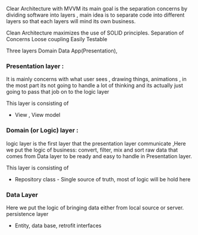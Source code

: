 Clear Architecture with MVVM
its main goal is the separation concerns by dividing software into layers , main idea is to separate code into different layers so that each layers will
mind its own business. 

Clean Architecture maximizes the use of SOLID  principles.
	Separation of Concerns 
	Loose coupling
	Easily Testable


Three layers 
Domain
Data
App(Presentation), 



### Presentation layer : 
It is mainly concerns with what user sees , drawing things, animations , in the most part its not going to handle a lot of thinking and its actually just going to pass that job on to the logic layer 
 
 This layer is consisting of
 - View , View model 
 
### Domain (or Logic) layer : 
logic layer is the first layer that the presentation layer communicate ,Here we put the logic of business: convert, filter, mix and sort raw data that comes from Data layer to be ready and easy to handle in Presentation layer.

 This layer is consisting of
 - Repository class - Single source of truth, most of logic will be hold here
 
### Data Layer
Here we put the logic of bringing data either from local source or server.
persistence layer 
- Entity, data base, retrofit interfaces

